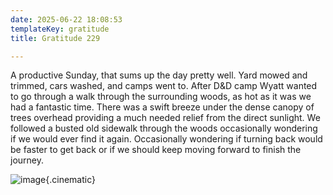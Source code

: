 ```yaml
---
date: 2025-06-22 18:08:53
templateKey: gratitude
title: Gratitude 229

---
```


A productive Sunday, that sums up the day pretty well.  Yard mowed and trimmed,
cars washed, and camps went to.  After D&D camp Wyatt wanted to go through a
walk through the surrounding woods, as hot as it was we had a fantastic time.
There was a swift breeze under the dense canopy of trees overhead providing a
much needed relief from the direct sunlight.  We followed a busted old sidewalk
through the woods occasionally wondering if we would ever find it again.
Occasionally wondering if turning back would be faster to get back or if we
should keep moving forward to finish the journey.

![image](https://dropper.wayl.one/api/file/fff4e50a-2687-4a3b-ab73-489b1e857b77.webp){.cinematic}
